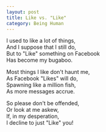 ```yaml
---
layout: post
title: Like vs. "Like"
category: Being Human 
---
```


I used to like a lot of things,  
And I suppose that I still do,  
But to "Like" something on Facebook  
Has become my bugaboo.

Most things I like don't haunt me,  
As Facebook "Likes" will do,  
Spawning like a million fish,  
As more messages accrue.

So please don't be offended,  
Or look at me askew,  
If, in my desperation,  
I decline to just  "Like" you!

